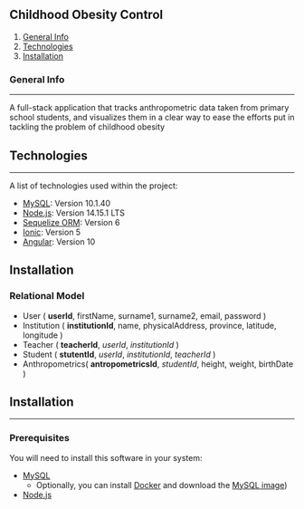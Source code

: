 ## Childhood Obesity Control
1. [General Info](#general-info)
2. [Technologies](#technologies)
3. [Installation](#installation)
### General Info
***
A full-stack application that tracks anthropometric data taken from primary school students, and visualizes them in a clear way to ease the efforts put in tackling the problem of childhood obesity
## Technologies
***
A list of technologies used within the project:
 * [MySQL](https://www.mysql.com/): Version 10.1.40
 * [Node.js](https://nodejs.org/es/): Version 14.15.1 LTS
 * [Sequelize ORM](https://sequelize.org/): Version 6
 * [Ionic](https://ionicframework.com/): Version 5
 * [Angular](https://angular.io/): Version 10
## Installation
### Relational Model
* User ( __userId__, firstName, surname1, surname2, email, password )
* Institution ( __institutionId__, name, physicalAddress, province, latitude, longitude )
* Teacher ( __teacherId__, _userId_, _institutionId_ )
* Student ( __stutentId__, _userId_, _institutionId_, _teacherId_ )
* Anthropometrics( __antropometricsId__, _studentId_, height, weight, birthDate )
## Installation
***
### Prerequisites
You will need to install this software in your system:
* [MySQL](https://dev.mysql.com/downloads/)
  * Optionally, you can install [Docker](https://docs.docker.com/get-started/) and download the [MySQL image](https://hub.docker.com/_/mysql?tab=tags&page=1&ordering=last_updated))
* [Node.js](https://dev.mysql.com/downloads/)
